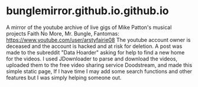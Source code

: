 # bunglemirror.github.io.github.io
A mirror of the youtube archive of live gigs of Mike Patton's musical projects Faith No More, Mr. Bungle, Fantomas: https://www.youtube.com/user/arstyfairie08 The youtube account owner is deceased and the account is hacked and at risk for deletion. A post was made to the subreddit "Data Hoarder" asking for help to find a new home for the videos. I used JDownloader to parse and download the videos, uploaded them to the free video sharing service Doodstream, and made this simple static page, If I have time I may add some search functions and other features but I was simply helping someone out. 
